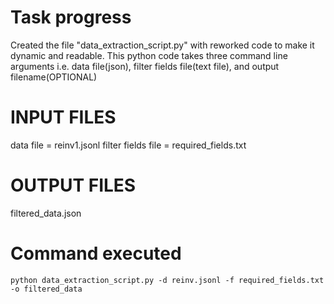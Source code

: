 # Task progress
Created the file "data_extraction_script.py" with reworked code to make it dynamic and readable.
This python code takes three command line arguments i.e. data file(json), filter fields file(text file), and output filename(OPTIONAL)

# INPUT FILES

data file = reinv1.jsonl
filter fields file = required_fields.txt


# OUTPUT FILES

filtered_data.json

# Command executed

```
python data_extraction_script.py -d reinv.jsonl -f required_fields.txt -o filtered_data
```